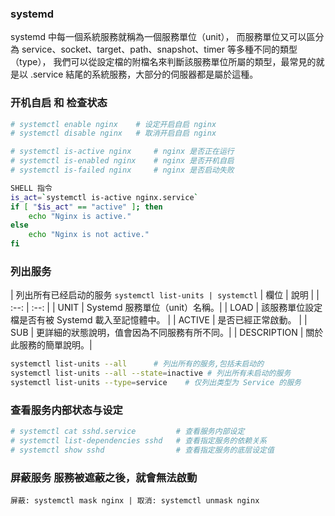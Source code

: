 ### systemd
systemd 中每一個系統服務就稱為一個服務單位（unit），
而服務單位又可以區分為 service、socket、target、path、snapshot、timer 等多種不同的類型（type），
我們可以從設定檔的附檔名來判斷該服務單位所屬的類型，最常見的就是以 .service 結尾的系統服務，大部分的伺服器都是屬於這種。

### 开机自启 和 检查状态
```bash
# systemctl enable nginx    # 设定开启自启 nginx
# systemctl disable nginx   # 取消开启自启 nginx

# systemctl is-active nginx     # nginx 是否正在运行
# systemctl is-enabled nginx    # nginx 是否开机自启
# systemctl is-failed nginx     # nginx 是否启动失败

SHELL 指令
is_act=`systemctl is-active nginx.service`
if [ "$is_act" == "active" ]; then
    echo "Nginx is active."
else
    echo "Nginx is not active."
fi

```

### 列出服务
| 列出所有已经启动的服务
`systemctl list-units | systemctl`
| 欄位 | 說明 |
| :--: | :--: |
| UNIT | Systemd 服務單位（unit）名稱。|
| LOAD | 該服務單位設定檔是否有被 Systemd 載入至記憶體中。 |
| ACTIVE | 是否已經正常啟動。 |
| SUB | 更詳細的狀態說明，值會因為不同服務有所不同。|
| DESCRIPTION | 關於此服務的簡單說明。|

```bash
systemctl list-units --all      # 列出所有的服务,包括未启动的
systemctl list-units --all --state=inactive # 列出所有未启动的服务
systemctl list-units --type=service    # 仅列出类型为 Service 的服务
```

### 查看服务内部状态与设定
```bash
# systemctl cat sshd.service         # 查看服务内部设定
# systemctl list-dependencies sshd   # 查看指定服务的依赖关系
# systemctl show sshd                # 查看指定服务的底层设定值
```

### 屏蔽服务 服務被遮蔽之後，就會無法啟動
`屏蔽: systemctl mask nginx | 取消: systemctl unmask nginx`